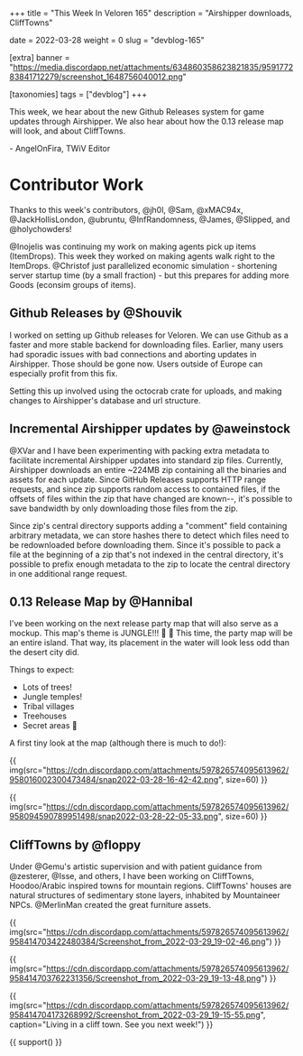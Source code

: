 +++
title = "This Week In Veloren 165"
description = "Airshipper downloads, CliffTowns"

date = 2022-03-28
weight = 0
slug = "devblog-165"

[extra]
banner = "https://media.discordapp.net/attachments/634860358623821835/959177283841712279/screenshot_1648756040012.png"

[taxonomies]
tags = ["devblog"]
+++

This week, we hear about the new Github Releases system for game updates through
Airshipper. We also hear about how the 0.13 release map will look, and about CliffTowns.

\- AngelOnFira, TWiV Editor

# Contributor Work

Thanks to this week's contributors, @jh0l, @Sam, @xMAC94x, @JackHollisLondon,
@ubruntu, @InfRandomness, @James, @Slipped, and @holychowders!

@Inojelis was continuing my work on making agents pick up items (ItemDrops).
This week they worked on making agents walk right to the ItemDrops. @Christof
just parallelized economic simulation - shortening server startup time (by a
small fraction) - but this prepares for adding more Goods (econsim groups of
items).

## Github Releases by @Shouvik

I worked on setting up Github releases for Veloren. We can use Github as a
faster and more stable backend for downloading files. Earlier, many users had
sporadic issues with bad connections and aborting updates in Airshipper. Those
should be gone now. Users outside of Europe can especially profit from this fix.

Setting this up involved using the octocrab crate for uploads, and making
changes to Airshipper's database and url structure.

## Incremental Airshipper updates by @aweinstock

@XVar and I have been experimenting with packing extra metadata to facilitate
incremental Airshipper updates into standard zip files. Currently, Airshipper
downloads an entire ~224MB zip containing all the binaries and assets for each
update. Since GitHub Releases supports HTTP range requests, and since zip
supports random access to contained files, if the offsets of files within the
zip that have changed are known--, it's possible to save bandwidth by only
downloading those files from the zip.

Since zip's central directory supports adding a "comment" field containing
arbitrary metadata, we can store hashes there to detect which files need to be
redownloaded before downloading them. Since it's possible to pack a file at the
beginning of a zip that's not indexed in the central directory, it's possible to
prefix enough metadata to the zip to locate the central directory in one
additional range request.

## 0.13 Release Map by @Hannibal

I've been working on the next release party map that will also serve as a
mockup. This map's theme is JUNGLE!!! 🥳 🥳 This time, the party map will be an
entire island. That way, its placement in the water will look less odd than the
desert city did.

Things to expect:

- Lots of trees!
- Jungle temples!
- Tribal villages
- Treehouses
- Secret areas 👀

A first tiny look at the map (although there is much to do!):

{{
    img(src="https://cdn.discordapp.com/attachments/597826574095613962/958016002300473484/snap2022-03-28-16-42-42.png",
    size=60) }}

{{
    img(src="https://cdn.discordapp.com/attachments/597826574095613962/958094590789951498/snap2022-03-28-22-05-33.png",
    size=60) }}

## CliffTowns by @floppy

Under @Gemu's artistic supervision and with patient guidance from @zesterer,
@Isse, and others, I have been working on CliffTowns, Hoodoo/Arabic inspired
towns for mountain regions. CliffTowns' houses are natural structures of
sedimentary stone layers, inhabited by Mountaineer NPCs. @MerlinMan created the
great furniture assets.

{{
    img(src="https://cdn.discordapp.com/attachments/597826574095613962/958414703422480384/Screenshot_from_2022-03-29_19-02-46.png")
}}

{{
    img(src="https://cdn.discordapp.com/attachments/597826574095613962/958414703762231356/Screenshot_from_2022-03-29_19-13-48.png")
}}

{{
    img(src="https://cdn.discordapp.com/attachments/597826574095613962/958414704173268992/Screenshot_from_2022-03-29_19-15-55.png",
    caption="Living in a cliff town. See you next week!") }}

{{ support() }}
